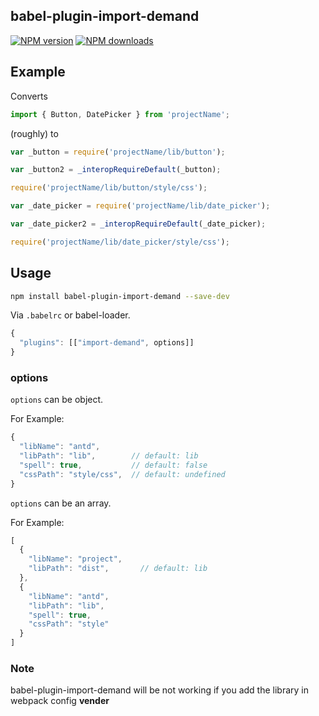 ## babel-plugin-import-demand

[![NPM version](https://img.shields.io/npm/v/babel-plugin-import-demand.svg?style=flat)](https://npmjs.org/package/babel-plugin-import-demand)
[![NPM downloads](http://img.shields.io/npm/dm/babel-plugin-import-demand.svg?style=flat)](https://npmjs.org/package/babel-plugin-import-demand)

## Example

Converts

```javascript
import { Button, DatePicker } from 'projectName';
```

(roughly) to

```javascript
var _button = require('projectName/lib/button');

var _button2 = _interopRequireDefault(_button);

require('projectName/lib/button/style/css');

var _date_picker = require('projectName/lib/date_picker');

var _date_picker2 = _interopRequireDefault(_date_picker);

require('projectName/lib/date_picker/style/css');
```

## Usage

```bash
npm install babel-plugin-import-demand --save-dev
```

Via `.babelrc` or babel-loader.

```js
{
  "plugins": [["import-demand", options]]
}
```

### options

`options` can be object.

For Example: 

```javascript
{
  "libName": "antd",
  "libPath": "lib",        // default: lib
  "spell": true,           // default: false
  "cssPath": "style/css",  // default: undefined
}
```

`options` can be an array.

For Example: 

```javascript
[
  {
    "libName": "project",
    "libPath": "dist",       // default: lib
  },
  {
    "libName": "antd",
    "libPath": "lib",
    "spell": true,
    "cssPath": "style"
  }
]
```


### Note

babel-plugin-import-demand will be not working if you add the library in webpack config **vender**
